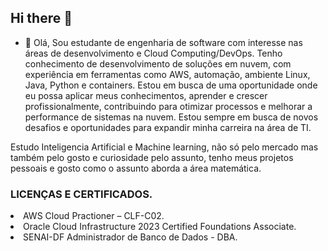 ## Hi there 👋
- 🔭 Olá, 
Sou estudante de engenharia de software com interesse nas áreas de desenvolvimento e Cloud Computing/DevOps. Tenho conhecimento de desenvolvimento de soluções em nuvem, com experiência em ferramentas como AWS, automação, ambiente Linux, Java, Python e containers. Estou em busca de uma oportunidade onde eu possa aplicar meus conhecimentos, aprender e crescer profissionalmente, contribuindo para otimizar processos e melhorar a performance de sistemas na nuvem. Estou sempre em busca de novos desafios e oportunidades para expandir minha carreira na área de TI.

Estudo Inteligencia Artificial e Machine learning, não só pelo mercado mas também pelo gosto e curiosidade pelo assunto, tenho meus projetos pessoais e gosto como o assunto aborda a área matemática.


### LICENÇAS E CERTIFICADOS.
<li/>AWS Cloud Practioner – CLF-C02.
<li/>Oracle Cloud Infrastructure 2023 Certified Foundations Associate.
<li/>SENAI-DF Administrador de Banco de Dados - DBA.
